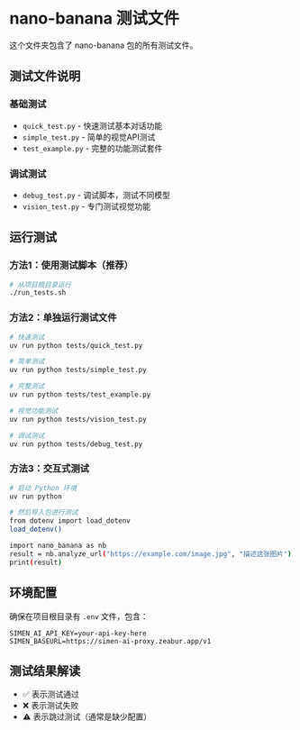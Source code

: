 # nano-banana 测试文件

这个文件夹包含了 nano-banana 包的所有测试文件。

## 测试文件说明

### 基础测试
- `quick_test.py` - 快速测试基本对话功能
- `simple_test.py` - 简单的视觉API测试
- `test_example.py` - 完整的功能测试套件

### 调试测试
- `debug_test.py` - 调试脚本，测试不同模型
- `vision_test.py` - 专门测试视觉功能

## 运行测试

### 方法1：使用测试脚本（推荐）
```bash
# 从项目根目录运行
./run_tests.sh
```

### 方法2：单独运行测试文件
```bash
# 快速测试
uv run python tests/quick_test.py

# 简单测试
uv run python tests/simple_test.py

# 完整测试
uv run python tests/test_example.py

# 视觉功能测试
uv run python tests/vision_test.py

# 调试测试
uv run python tests/debug_test.py
```

### 方法3：交互式测试
```bash
# 启动 Python 环境
uv run python

# 然后导入包进行测试
from dotenv import load_dotenv
load_dotenv()

import nano_banana as nb
result = nb.analyze_url("https://example.com/image.jpg", "描述这张图片")
print(result)
```

## 环境配置

确保在项目根目录有 `.env` 文件，包含：
```
SIMEN_AI_API_KEY=your-api-key-here
SIMEN_BASEURL=https://simen-ai-proxy.zeabur.app/v1
```

## 测试结果解读

- ✅ 表示测试通过
- ❌ 表示测试失败
- ⚠️ 表示跳过测试（通常是缺少配置）
